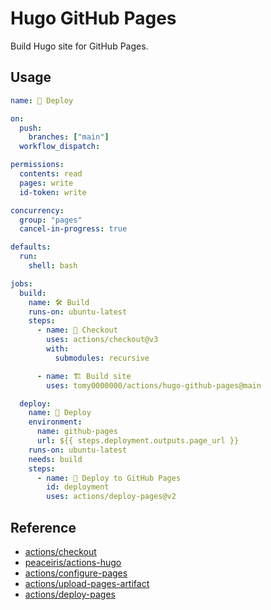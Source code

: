 # Hugo GitHub Pages

Build Hugo site for GitHub Pages.

## Usage

```yml
name: 🚀 Deploy

on:
  push:
    branches: ["main"]
  workflow_dispatch:

permissions:
  contents: read
  pages: write
  id-token: write

concurrency:
  group: "pages"
  cancel-in-progress: true

defaults:
  run:
    shell: bash

jobs:
  build:
    name: 🛠 Build
    runs-on: ubuntu-latest
    steps:
      - name: 🛒 Checkout
        uses: actions/checkout@v3
        with:
          submodules: recursive

      - name: 🏗️ Build site
        uses: tomy0000000/actions/hugo-github-pages@main

  deploy:
    name: 🚀 Deploy
    environment:
      name: github-pages
      url: ${{ steps.deployment.outputs.page_url }}
    runs-on: ubuntu-latest
    needs: build
    steps:
      - name: 🚀 Deploy to GitHub Pages
        id: deployment
        uses: actions/deploy-pages@v2
```

## Reference

- [actions/checkout](https://github.com/actions/checkout)
- [peaceiris/actions-hugo](https://github.com/peaceiris/actions-hugo)
- [actions/configure-pages](https://github.com/actions/configure-pages)
- [actions/upload-pages-artifact](https://github.com/actions/upload-pages-artifact)
- [actions/deploy-pages](https://github.com/actions/deploy-pages)
